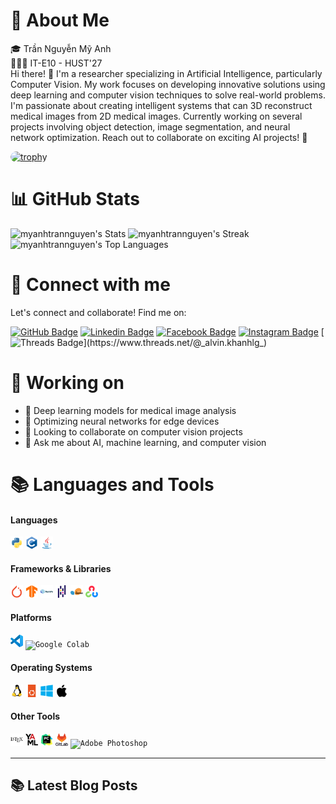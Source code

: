 # 💫 **About Me**
🎓 Trần Nguyễn Mỹ Anh<br>
🧑🏻‍💻 IT-E10 - HUST'27 <br>
Hi there! 👋 I'm a researcher specializing in Artificial Intelligence, particularly Computer Vision. My work focuses on developing innovative solutions using deep learning and computer vision techniques to solve real-world problems. I'm passionate about creating intelligent systems that can 3D reconstruct medical images from 2D medical images. Currently working on several projects involving object detection, image segmentation, and neural network optimization.
Reach out to collaborate on exciting AI projects! 🥇

<div style="border-radius: 10px; overflow: hidden;">
    <a href="https://github.com/myanhtrannguyen/github-profile-trophy">
        <img src="https://github-profile-trophy.vercel.app/?username=myanhtran&title=Stars,Followers,Commits,Repositories,MultipleLang,PullRequest&theme=onedark" style="border-radius: 10px;" alt="trophy"/>
    </a>
</div>         

# 📊 **GitHub Stats**
![myanhtrannguyen's Stats](https://github-readme-stats.vercel.app/api?username=myanhtrannguyen&theme=omni&show_icons=true&hide_border=true&count_private=true)
![myanhtrannguyen's Streak](https://github-readme-streak-stats.herokuapp.com/?user=myanhtrannguyen&theme=omni&hide_border=true)<br>
![myanhtrannguyen's Top Languages](https://github-readme-stats.vercel.app/api/top-langs/?username=myanhtrannguyen&theme=omni&show_icons=true&hide_border=true&layout=donut-vertical)
#  📡 **Connect with me**  
Let's connect and collaborate! Find me on:

[![GitHub Badge](https://img.shields.io/github/followers/myanhtrannguyen?style=social)](https://github.com/myanhtrannguyen)
[![Linkedin Badge](https://img.shields.io/badge/linkedin-%230077B5.svg?style=for-the-badge&logo=linkedin&logoColor=white&link=https://www.linkedin.com/in/qu%E1%BB%91c-kh%C3%A1nh-l%C6%B0%C6%A1ng-05aa2b322/)](https://www.linkedin.com/in/qu%E1%BB%91c-kh%C3%A1nh-l%C6%B0%C6%A1ng-05aa2b322/)
[![Facebook Badge](https://img.shields.io/badge/Facebook-%231877F2.svg?style=for-the-badge&logo=Facebook&logoColor=white&link=https://www.facebook.com/alvin.khanh1g)](https://www.facebook.com/alvin.khanh1g)
[![Instagram Badge](https://img.shields.io/badge/Instagram-%23E4405F.svg?style=for-the-badge&logo=Instagram&logoColor=white&link=ttps://www.instagram.com/_alvin.khanhlg_/)](ttps://www.instagram.com/_alvin.khanhlg_/)
[![Threads Badge](https://img.shields.io/badge/Threads-000000?style=for-the-badge&logo=Threads&logoColor=white&link=https://www.threads.net/@_alvin.khanhlg_)](https://www.threads.net/@_alvin.khanhlg_)

# 🚀 **Working on**
- 🔭 Deep learning models for medical image analysis
- 🌱 Optimizing neural networks for edge devices
- 👯 Looking to collaborate on computer vision projects
- 💬 Ask me about AI, machine learning, and computer vision

# 📚 **Languages and Tools**

#### Languages
<code><img height="20" src="https://github.com/devicons/devicon/blob/master/icons/python/python-original.svg" title="Python" alt="Python" /></code>
<code><img height="20" src="https://github.com/devicons/devicon/blob/master/icons/c/c-original.svg" title="C" alt="C" /></code>
<code><img height="20" src="https://github.com/devicons/devicon/blob/master/icons/java/java-original.svg" title="Java" alt="Java" /></code>

#### Frameworks & Libraries
<code><img height="20" src="https://github.com/devicons/devicon/blob/master/icons/pytorch/pytorch-original.svg" title="PyTorch" alt="PyTorch" /></code>
<code><img height="20" src="https://github.com/devicons/devicon/blob/master/icons/tensorflow/tensorflow-original.svg" title="TensorFlow" alt="TensorFlow" /></code>
<code><img height="20" src="https://github.com/devicons/devicon/blob/master/icons/numpy/numpy-original-wordmark.svg" title="NumPy" alt="NumPy" /></code>
<code><img height="20" src="https://github.com/devicons/devicon/blob/master/icons/pandas/pandas-original.svg" title="Pandas" alt="Pandas" /></code>
<code><img height="20" src="https://github.com/devicons/devicon/blob/master/icons/scikitlearn/scikitlearn-original.svg" title="Sklearn" alt="Sklearn" /></code>
<code><img height="20" src="https://github.com/devicons/devicon/blob/master/icons/opencv/opencv-original.svg" title="OpenCV" alt="OpenCV" /></code>

#### Platforms
<code><img height="20" src="https://github.com/devicons/devicon/blob/master/icons/vscode/vscode-original.svg" title="VS Code" alt="VS Code" /></code>
<code><img height="20" src="https://colab.research.google.com/img/colab_favicon_256px.png" title="Google Colab" alt="Google Colab" /></code>

#### Operating Systems
<code><img height="20" src="https://github.com/devicons/devicon/blob/master/icons/linux/linux-original.svg" title="Linux" alt="Linux" /></code>
<code><img height="20" src="https://github.com/devicons/devicon/blob/master/icons/ubuntu/ubuntu-original.svg" title="Ubuntu" alt="Ubuntu" /></code>
<code><img height="20" src="https://github.com/devicons/devicon/blob/master/icons/windows8/windows8-original.svg" title="Windows" alt="Windows" /></code>
<code><img height="20" src="https://github.com/devicons/devicon/blob/master/icons/apple/apple-original.svg" title="Mac OS" alt="Mac OS" /></code>

#### Other Tools
<code><img height="20" src="https://github.com/devicons/devicon/blob/master/icons/latex/latex-original.svg" title="LaTeX" alt="LaTeX" /></code>
<code><img height="20" src="https://github.com/devicons/devicon/blob/master/icons/yaml/yaml-original.svg" title="YAML" alt="YAML" /></code>
<code><img height="20" src="https://github.com/devicons/devicon/blob/master/icons/pycharm/pycharm-original.svg" title="Pycharm" alt="Pycharm" /></code>
<code><img height="20" src="https://github.com/devicons/devicon/blob/master/icons/gitlab/gitlab-original-wordmark.svg" title="GitLab" alt="GitLab" /></code>
<code><img height="20" src="https://img.icons8.com/color/48/adobe-photoshop--v1.png" title="Adobe Photoshop" alt="Adobe Photoshop" /></code>

---

## 📚 Latest Blog Posts
<!-- BLOG-POST-LIST:START -->

<!-- BLOG-POST-LIST:END -->
